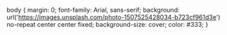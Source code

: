 body {
  margin: 0;
  font-family: Arial, sans-serif;
  background: url('https://images.unsplash.com/photo-1507525428034-b723cf961d3e') no-repeat center center fixed;
  background-size: cover;
  color: #333;
}
<!DOCTYPE html>
<html lang="en">
<head>
  <meta charset="UTF-8">
  <meta name="viewport" content="width=device-width, initial-scale=1.0">
  <title>Cross Ocean Travel Travel Agency</title>
  <style>
   <div class="airline">
  <h2>Featured Airline</h2>
  <img src="https://upload.wikimedia.org/wikipedia/commons/d/d3/British_Airways_A380.jpg" 
       alt="British Airways" 
       style="max-width: 300px; border-radius: 10px;">
  <p><strong>British Airways (BA)</strong></p>
</div>


  <div class="hero">
    <div class="search-box">
      <h2>Flight Search</h2>
      <form>
        <label>Flying From:</label>
        <input type="text" placeholder="Departure Airport">

        <label>Flying To:</label>
        <input type="text" placeholder="Destination Airport">

        <label>Departure Date:</label>
        <input type="date">

        <label>Return Date:</label>
        <input type="date">

        <label>Passengers:</label>
        <select>
          <option>1</option>
          <option>2</option>
          <option>3</option>
          <option>4</option>
        </select>

        <label>Class of Service:</label>
        <select>
          <option>Economy</option>
          <option>Premium Economy</option>
          <option>Business</option>
          <option>First</option>
        </select>

        <label>Airline:</label>
        <select id="airlines"></select>

        <button type="button">Search</button>
      </form>
    </div>
  </div>

  <div class="about">
    <h2>About Us</h2>
    <p>
      Cross Ocean Travel has been a leading supplier of VFR flight tickets to the trade for just under 40 years.
      Initially we were known for flights to the Middle East, but since then we have expanded to Africa, India,
      and other destinations. We are also a leading supplier of flights to the Hajj and Umrah market.
    </p>
  </div>

  <div class="airline">
    <h2>Featured Airline</h2>
    <img src="https://upload.wikimed<img src="https://media.cntraveler.com/photos/577fcc0…/master/w_3000,h_2000,c_limit/BritishAirways-Boeing777-AlamyF1KW8J.jpg" jsaction class="sFlh5c FyHeAf iPVvYb" style="max-width: 3000px; height: 373px; margin: 0px; width: 559px;" alt="British Airways Flight Turns Around After Almost 12 Hours In Air | Condé  Nast Traveler" jsname="kn3ccd">ia.org/wikipedia/commons/d/d3/British_Airways_A380.jpg" alt="British Airways">
    <p><strong>British Airways (BA)</strong></p>
  </div>

  <script>
    // Airline IATA codes
    const airlines = [
      { code: "AA", name: "American Airlines" },
      { code: "AF", name: "Air France" },
      { code: "BA", name: "British Airways" },
      { code: "CX", name: "Cathay Pacific" },
      { code: "DL", name: "Delta Air Lines" },
      { code: "EK", name: "Emirates" },
      { code: "EY", name: "Etihad Airways" },
      { code: "LH", name: "Lufthansa" },
      { code: "QR", name: "Qatar Airways" },
      { code: "SQ", name: "Singapore Airlines" },
      { code: "TK", name: "Turkish Airlines" },
      { code: "UA", name: "United Airlines" },
      { code: "VS", name: "Virgin Atlantic" }
    ];

    const airlineSelect = document.getElementById("airlines");
    airlines.forEach(a => {
      const option = document.createElement("option");
      option.value = a.code;
      option.textContent = `${a.name} (${a.code})`;
      airlineSelect.appendChild(option);
    });
  </script>

</body>
</html>
